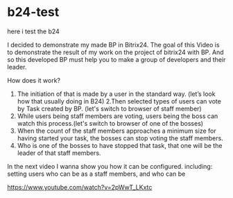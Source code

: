 # b24-test
here i test the b24

I decided to demonstrate my made BP in Bitrix24.
The goal of this Video is to demonstrate the result of my work on the project of bitrix24 with BP.
And so this developed BP must help you to make a group of developers and their leader.

How does it work? 
1. The initiation of that is made by a user in the standard way. (let’s look how that usually doing in B24)
2.Then selected types of users can vote by Task created by BP. (let's switch to browser of staff member)
3. While users being  staff members are voting, users being the boss can watch this process.(let's switch to browser of one of the bosses)
4. When the count of  the staff members approaches a minimum size for having started your task, the bosses can stop voting the staff members.
5. Who is one of the bosses to have stopped that task, that one will be the leader of that staff members. 


In the next video I wanna show you how it can be configured.
 including: setting users who can be as a staff members, and who can be
 
https://www.youtube.com/watch?v=2pWwT_LKxtc
